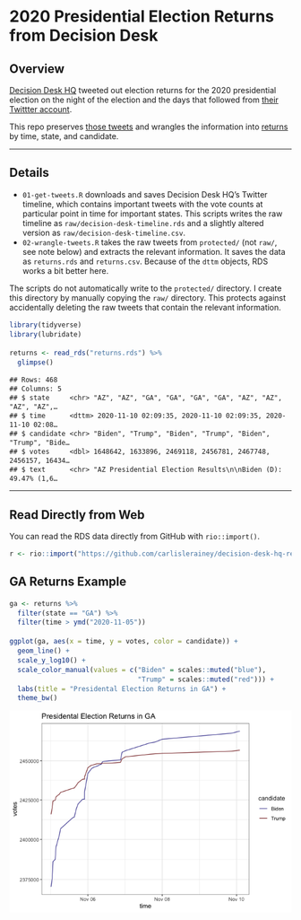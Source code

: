 
# 2020 Presidential Election Returns from Decision Desk

## Overview

[Decision Desk HQ](https://decisiondeskhq.com) tweeted out election
returns for the 2020 presidential election on the night of the election
and the days that followed from [their Twittter
account](https://twitter.com/DecisionDeskHQ).

This repo preserves [those tweets](protected/decision-desk-timeline.csv)
and wrangles the information into [returns](returns.csv) by time, state,
and candidate.

-----

## Details

  - `01-get-tweets.R` downloads and saves Decision Desk HQ’s Twitter
    timeline, which contains important tweets with the vote counts at
    particular point in time for important states. This scripts writes
    the raw timeline as `raw/decision-desk-timeline.rds` and a slightly
    altered version as `raw/decision-desk-timeline.csv`.
  - `02-wrangle-tweets.R` takes the raw tweets from `protected/` (not
    `raw/`, see note below) and extracts the relevant information. It
    saves the data as `returns.rds` and `returns.csv`. Because of the
    `dttm` objects, RDS works a bit better here.

The scripts do not automatically write to the `protected/` directory. I
create this directory by manually copying the `raw/` directory. This
protects against accidentally deleting the raw tweets that contain the
relevant information.

``` r
library(tidyverse)
library(lubridate)

returns <- read_rds("returns.rds") %>%
  glimpse()
```

    ## Rows: 468
    ## Columns: 5
    ## $ state     <chr> "AZ", "AZ", "GA", "GA", "GA", "GA", "AZ", "AZ", "AZ", "AZ",…
    ## $ time      <dttm> 2020-11-10 02:09:35, 2020-11-10 02:09:35, 2020-11-10 02:08…
    ## $ candidate <chr> "Biden", "Trump", "Biden", "Trump", "Biden", "Trump", "Bide…
    ## $ votes     <dbl> 1648642, 1633896, 2469118, 2456781, 2467748, 2456157, 16434…
    ## $ text      <chr> "AZ Presidential Election Results\n\nBiden (D): 49.47% (1,6…

-----

## Read Directly from Web

You can read the RDS data directly from GitHub with `rio::import()`.

``` r
r <- rio::import("https://github.com/carlislerainey/decision-desk-hq-returns/raw/master/returns.rds") 
```

## GA Returns Example

``` r
ga <- returns %>%
  filter(state == "GA") %>%
  filter(time > ymd("2020-11-05"))

ggplot(ga, aes(x = time, y = votes, color = candidate)) + 
  geom_line() + 
  scale_y_log10() + 
  scale_color_manual(values = c("Biden" = scales::muted("blue"),
                                "Trump" = scales::muted("red"))) + 
  labs(title = "Presidental Election Returns in GA") + 
  theme_bw()
```

![](figures/ga-1.png)<!-- -->
